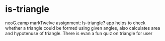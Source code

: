 # is-triangle
neoG.camp markTwelve assignment: Is-triangle? app helps to check whether a triangle could be formed using given angles, also calculates area and hypotenuse of triangle. There is evan a fun quiz on triangle for user
